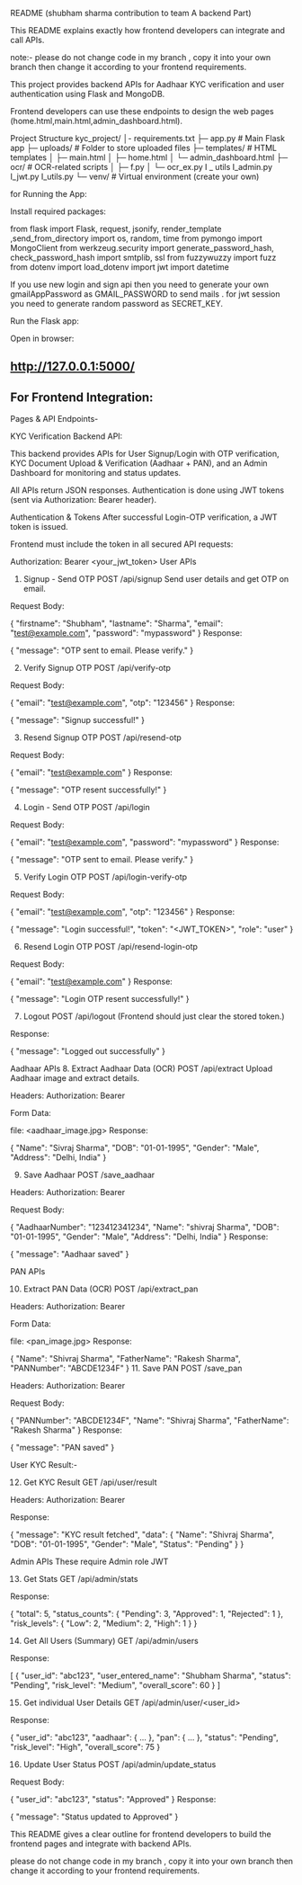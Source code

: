 README (shubham sharma  contribution to team A backend Part)



This README explains exactly how frontend developers can integrate and call APIs.

note:- please do not change code in my branch , copy it into your own branch then change it according to your frontend requirements.




This project provides backend APIs for Aadhaar KYC verification and user authentication using Flask and MongoDB.

 Frontend developers can use these endpoints to design the web pages (home.html,main.html,admin_dashboard.html).

Project Structure
kyc_project/
│- requirements.txt
├─ app.py               # Main Flask app
├─ uploads/             # Folder to store uploaded files
├─ templates/           # HTML templates
│   ├─ main.html
│   ├─ home.html
│   └─ admin_dashboard.html
├─ ocr/                 # OCR-related scripts
│   ├─ f.py
│   └─ ocr_ex.py
I _ utils
        I_admin.py
        I_jwt.py
        I_utils.py
└─ venv/                # Virtual environment (create your own)


for Running the App:

Install required packages:

from flask import Flask, request, jsonify, render_template ,send_from_directory
import os, random, time
from pymongo import MongoClient
from werkzeug.security import generate_password_hash, check_password_hash
import smtplib, ssl
from fuzzywuzzy import fuzz
from dotenv import load_dotenv
import jwt
import datetime

If you use new login and sign api then you need to generate your own gmailAppPassword as GMAIL_PASSWORD to send mails .
for jwt session you need to generate random password as SECRET_KEY.


Run the Flask app:

Open in browser:

http://127.0.0.1:5000/
---------------------------------------------------------------------------------------------------------------------------------------------------------------------------
For Frontend Integration:
---------------------------------------------------------------------------------------------------------------------------------------------------------------------------
Pages & API Endpoints-



  


KYC Verification Backend API:

This backend provides APIs for User Signup/Login with OTP verification, KYC Document Upload & Verification (Aadhaar + PAN), and an Admin Dashboard for monitoring and status updates.

All APIs return JSON responses.
Authentication is done using JWT tokens (sent via Authorization: Bearer <token> header).

Authentication & Tokens
After successful Login-OTP verification, a JWT token is issued.

Frontend must include the token in all secured API requests:

Authorization: Bearer <your_jwt_token>
User APIs
1. Signup - Send OTP
POST /api/signup
Send user details and get OTP on email.

Request Body:

{
  "firstname": "Shubham",
  "lastname": "Sharma",
  "email": "test@example.com",
  "password": "mypassword"
}
Response:

{ "message": "OTP sent to email. Please verify." }

2. Verify Signup OTP
POST /api/verify-otp

Request Body:

{
  "email": "test@example.com",
  "otp": "123456"
}
Response:

{ "message": "Signup successful!" }


3. Resend Signup OTP
POST /api/resend-otp

Request Body:

{ "email": "test@example.com" }
Response:

{ "message": "OTP resent successfully!" }


4. Login - Send OTP
POST /api/login

Request Body:

{
  "email": "test@example.com",
  "password": "mypassword"
}
Response:

{ "message": "OTP sent to email. Please verify." }

5. Verify Login OTP
POST /api/login-verify-otp

Request Body:

{
  "email": "test@example.com",
  "otp": "123456"
}
Response:

{
  "message": "Login successful!",
  "token": "<JWT_TOKEN>",
  "role": "user"
}

6. Resend Login OTP
POST /api/resend-login-otp

Request Body:

{ "email": "test@example.com" }
Response:

{ "message": "Login OTP resent successfully!" }


7. Logout
POST /api/logout
(Frontend should just clear the stored token.)

Response:

{ "message": "Logged out successfully" }


 Aadhaar APIs
8. Extract Aadhaar Data (OCR)
POST /api/extract
Upload Aadhaar image and extract details.

Headers:
Authorization: Bearer <token>

Form Data:

file: <aadhaar_image.jpg>
Response:

{
  "Name": "Sivraj  Sharma",
  "DOB": "01-01-1995",
  "Gender": "Male",
  "Address": "Delhi, India"
}


9. Save Aadhaar
POST /save_aadhaar

Headers:
Authorization: Bearer <token>

Request Body:

{
  "AadhaarNumber": "123412341234",
  "Name": "shivraj Sharma",
  "DOB": "01-01-1995",
  "Gender": "Male",
  "Address": "Delhi, India"
}
Response:

{ "message": "Aadhaar saved" }


PAN APIs

10. Extract PAN Data (OCR)
POST /api/extract_pan

Headers:
Authorization: Bearer <token>

Form Data:

file: <pan_image.jpg>
Response:

{
  "Name": "Shivraj Sharma",
  "FatherName": "Rakesh Sharma",
  "PANNumber": "ABCDE1234F"
}
11. Save PAN
POST /save_pan

Headers:
Authorization: Bearer <token>

Request Body:

{
  "PANNumber": "ABCDE1234F",
  "Name": "Shivraj Sharma",
  "FatherName": "Rakesh Sharma"
}
Response:

{ "message": "PAN saved" }


 User KYC Result:-

12. Get KYC Result
GET /api/user/result

Headers:
Authorization: Bearer <token>

Response:

{
  "message": "KYC result fetched",
  "data": {
    "Name": "Shivraj Sharma",
    "DOB": "01-01-1995",
    "Gender": "Male",
    "Status": "Pending"
  }
}

 Admin APIs
 These require Admin role JWT

13. Get Stats
GET /api/admin/stats

Response:

{
  "total": 5,
  "status_counts": { "Pending": 3, "Approved": 1, "Rejected": 1 },
  "risk_levels": { "Low": 2, "Medium": 2, "High": 1 }
}


14. Get All Users (Summary)
GET /api/admin/users

Response:

[
  {
    "user_id": "abc123",
    "user_entered_name": "Shubham Sharma",
    "status": "Pending",
    "risk_level": "Medium",
    "overall_score": 60
  }
]


15. Get individual User Details
GET /api/admin/user/<user_id>

Response:

{
  "user_id": "abc123",
  "aadhaar": { ... },
  "pan": { ... },
  "status": "Pending",
  "risk_level": "High",
  "overall_score": 75
}


16. Update User Status
POST /api/admin/update_status

Request Body:

{
  "user_id": "abc123",
  "status": "Approved"
}
Response:

{ "message": "Status updated to Approved" }


This README gives a clear outline for frontend developers to build the frontend pages and integrate with backend APIs.

please do not change code in my branch , copy it into your own branch then change it according to your frontend requirements.
